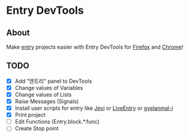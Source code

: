# Entry DevTools
## About
Make [entry](https://playentry.org) projects easier with Entry DevTools for [Firefox](https://firefox.com) and [Chrome](https://chrome.com)!

## TODO
 - [x] Add "엔트리" panel to DevTools 
 - [x] Change values of Variables
 - [x] Change values of Lists 
 - [x] Raise Messages (Signals)
  - [x] Install user scripts for entry like [Jevi](https://github.com/gnlow/Jevi) or [LiveEntry](https://github.com/muno9748/LiveEntry) or [gyelanmal-i](https://github.com/DQSR/gyelanmal-i)
 - [x] Print project
 - [ ] Edit Functions (Entry.block.*.func)
 - [ ] Create Stop point
